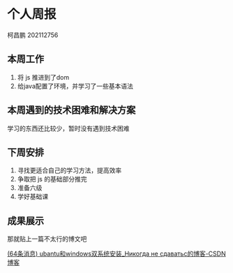 # 个人周报

柯昌鹏  202112756

## 本周工作

1.  将 js 推进到了dom
2.  给java配置了环境，并学习了一些基本语法

## 本周遇到的技术困难和解决方案

学习的东西还比较少，暂时没有遇到技术困难

## 下周安排

1. 寻找更适合自己的学习方法，提高效率
2. 争取把 js 的基础部分推完
3. 准备六级
4. 学好基础课

## 成果展示

那就贴上一篇不太行的博文吧

[(64条消息) ubantu和windows双系统安装_Никогда не сдаватьс的博客-CSDN博客](https://blog.csdn.net/qq_60363971/article/details/123264961?spm=1001.2014.3001.5501)